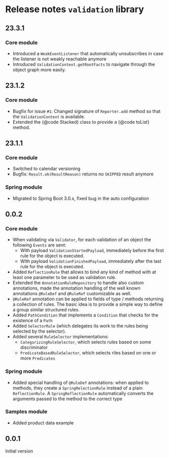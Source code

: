 # Release notes `validation` library


## 23.3.1

### Core module

- Introduced a `WeakEventListener` that automatically unsubscribes in case the listener is not weakly reachable anymore
- Introduced `ValidationContext.getRootFacts` to navigate through the object graph more easily.

## 23.1.2

### Core module

- Bugfix for issue `#1`: Changed signature of `Reporter.add` method so that the `ValidationContext` is available. 
- Extended the {@code Stacked} class to provide a {@code toList} method.


## 23.1.1

### Core module

- Switched to calendar versioning
- Bugfix: `Result.ok(ResultReason)` returns no `SKIPPED` result anymore

### Spring module

- Migrated to Spring Boot 3.0.x, fixed bug in the auto configuration


## 0.0.2 

### Core module

- When validating via `Validator`, for each validation of an object the following `Events` are sent:
  - With payload `ValidationStartedPayload`, immediately before the first rule for the object is executed.
  - With payload `ValidationFinishedPayload`, immediately after the last rule for the object is executed.
- Added `ReflectionRule` that allows to bind any kind of method with at least one parameter to be used as
  validation rule. 
- Extended the `AnnotationRuleRepository` to handle also custom annotations, made the annotation handling of
  the well known annotations `@RuleDef` and `@RuleRef` customizable as well.
- `@RuleRef` annotation can be applied to fields of type / methods returning a collection of rules. The basic
  idea is to provide a simple way to define a group similar structured rules.
- Added `PathCondition` that implements a `Condition` that checks for the existence of a `Path`
- Added `SelectorRule` (which delegates its work to the rules being selected by the selector).
- Added several `RuleSelector` implementations:
  - `CategorizingRuleSelector`, which selects rules based on some discriminator
  - `PredicateBasedRuleSelector`, which selects riles based on one or more `Predicates`


### Spring module

- Added special handling of `@RuleDef` annotations: when applied to methods, they create a `SpringRelectionRule`
  instead of a plain `ReflectionRule`. A `SpringReflectionRule` automatically converts the arguments passed to 
  the method to the correct type 

### Samples module

- Added product data example


## 0.0.1

Initial version